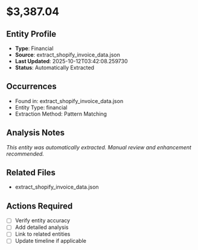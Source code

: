 # $3,387.04

## Entity Profile
- **Type**: Financial
- **Source**: extract_shopify_invoice_data.json
- **Last Updated**: 2025-10-12T03:42:08.259730
- **Status**: Automatically Extracted

## Occurrences
- Found in: extract_shopify_invoice_data.json
- Entity Type: financial
- Extraction Method: Pattern Matching

## Analysis Notes
*This entity was automatically extracted. Manual review and enhancement recommended.*

## Related Files
- extract_shopify_invoice_data.json

## Actions Required
- [ ] Verify entity accuracy
- [ ] Add detailed analysis
- [ ] Link to related entities
- [ ] Update timeline if applicable
